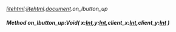 _[litehtml](../../modules/litehtml/litehtml-module.md):[litehtml](../../modules/litehtml/litehtml-module.md).[document](../../modules/litehtml/litehtml-document.md).on\_lbutton\_up_
##### Method on\_lbutton\_up:Void( x:[Int](../../modules/wonkey/wonkey-types-int.md),y:[Int](../../modules/wonkey/wonkey-types-int.md),client_x:[Int](../../modules/wonkey/wonkey-types-int.md),client_y:[Int](../../modules/wonkey/wonkey-types-int.md) )
